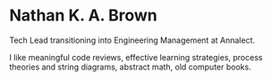 # Nathan K. A. Brown

Tech Lead transitioning into Engineering Management at Annalect.

I like meaningful code reviews, effective learning strategies, process theories and string diagrams, abstract math, old computer books.
